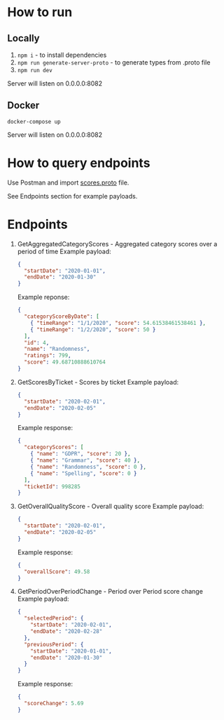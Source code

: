 # How to run

## Locally

1. `npm i` - to install dependencies
2. `npm run generate-server-proto` - to generate types from .proto file
3. `npm run dev`

Server will listen on 0.0.0.0:8082

## Docker

`docker-compose up`

Server will listen on 0.0.0.0:8082

# How to query endpoints

Use Postman and import [scores.proto](./src/proto/scores.proto) file.

See Endpoints section for example payloads.

# Endpoints

1. GetAggregatedCategoryScores - Aggregated category scores over a period of time
   Example payload:
   ```json
   {
     "startDate": "2020-01-01",
     "endDate": "2020-01-30"
   }
   ```
   Example reponse:
   ```json
   {
     "categoryScoreByDate": [
       { "timeRange": "1/1/2020", "score": 54.61538461538461 },
       { "timeRange": "1/2/2020", "score": 50 }
     ],
     "id": 4,
     "name": "Randomness",
     "ratings": 799,
     "score": 49.68710888610764
   }
   ```
2. GetScoresByTicket - Scores by ticket
   Example payload:

   ```json
   {
     "startDate": "2020-02-01",
     "endDate": "2020-02-05"
   }
   ```

   Example response:

   ```json
   {
     "categoryScores": [
       { "name": "GDPR", "score": 20 },
       { "name": "Grammar", "score": 40 },
       { "name": "Randomness", "score": 0 },
       { "name": "Spelling", "score": 0 }
     ],
     "ticketId": 998285
   }
   ```

3. GetOverallQualityScore - Overall quality score
   Example payload:

   ```json
   {
     "startDate": "2020-02-01",
     "endDate": "2020-02-05"
   }
   ```

   Example response:

   ```json
   {
     "overallScore": 49.58
   }
   ```

4. GetPeriodOverPeriodChange - Period over Period score change
   Example payload:

   ```json
   {
     "selectedPeriod": {
       "startDate": "2020-02-01",
       "endDate": "2020-02-28"
     },
     "previousPeriod": {
       "startDate": "2020-01-01",
       "endDate": "2020-01-30"
     }
   }
   ```

   Example response:

   ```json
   {
     "scoreChange": 5.69
   }
   ```
